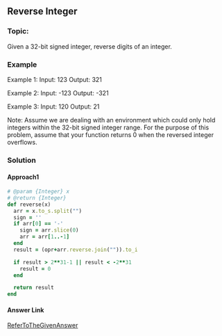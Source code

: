 Reverse Integer
---------------------------

### Topic:
Given a 32-bit signed integer, reverse digits of an integer.

### Example
Example 1:
Input: 123
Output:  321

Example 2:
Input: -123
Output: -321

Example 3:
Input: 120
Output: 21

Note:
Assume we are dealing with an environment which could only hold integers within the 32-bit signed integer range. For the purpose of this problem, assume that your function returns 0 when the reversed integer overflows.

### Solution
#### Approach1
```ruby
# @param {Integer} x
# @return {Integer}
def reverse(x)
  arr = x.to_s.split("")
  sign = ''
  if arr[0] == '-'
    sign = arr.slice(0)
    arr = arr[1..-1]
  end
  result = (opr+arr.reverse.join("")).to_i

  if result > 2**31-1 || result < -2**31
    result = 0
  end

  return result
end
```

#### Answer Link
[ReferToTheGivenAnswer](https://leetcode.com/problems/reverse-integer)
